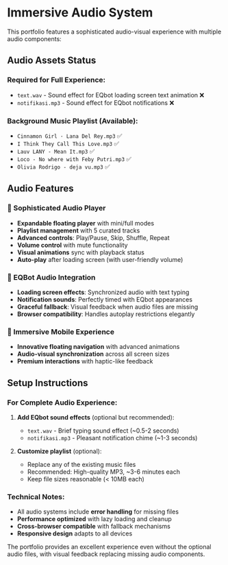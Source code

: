 # Immersive Audio System

This portfolio features a sophisticated audio-visual experience with multiple audio components:

## Audio Assets Status

### Required for Full Experience:
- `text.wav` - Sound effect for EQbot loading screen text animation ❌
- `notifikasi.mp3` - Sound effect for EQbot notifications ❌

### Background Music Playlist (Available):
- `Cinnamon Girl · Lana Del Rey.mp3` ✅
- `I Think They Call This Love.mp3` ✅  
- `Lauv LANY - Mean It.mp3` ✅
- `Loco - No where with Feby Putri.mp3` ✅
- `Olivia Rodrigo - deja vu.mp3` ✅

## Audio Features

### 🎵 Sophisticated Audio Player
- **Expandable floating player** with mini/full modes
- **Playlist management** with 5 curated tracks
- **Advanced controls**: Play/Pause, Skip, Shuffle, Repeat
- **Volume control** with mute functionality
- **Visual animations** sync with playback status
- **Auto-play** after loading screen (with user-friendly volume)

### 🤖 EQBot Audio Integration
- **Loading screen effects**: Synchronized audio with text typing
- **Notification sounds**: Perfectly timed with EQbot appearances  
- **Graceful fallback**: Visual feedback when audio files are missing
- **Browser compatibility**: Handles autoplay restrictions elegantly

### 📱 Immersive Mobile Experience
- **Innovative floating navigation** with advanced animations
- **Audio-visual synchronization** across all screen sizes
- **Premium interactions** with haptic-like feedback

## Setup Instructions

### For Complete Audio Experience:

1. **Add EQbot sound effects** (optional but recommended):
   - `text.wav` - Brief typing sound effect (~0.5-2 seconds)
   - `notifikasi.mp3` - Pleasant notification chime (~1-3 seconds)

2. **Customize playlist** (optional):
   - Replace any of the existing music files
   - Recommended: High-quality MP3, ~3-6 minutes each
   - Keep file sizes reasonable (< 10MB each)

### Technical Notes:

- All audio systems include **error handling** for missing files
- **Performance optimized** with lazy loading and cleanup
- **Cross-browser compatible** with fallback mechanisms
- **Responsive design** adapts to all devices

The portfolio provides an excellent experience even without the optional audio files, with visual feedback replacing missing audio components.